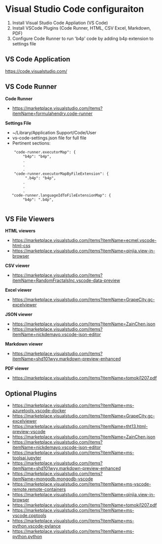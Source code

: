 # Visual Studio Code configuraiton

1. Install Visual Studio Code Appliation (VS Code)
2. Install VSCode Plugins (Code Runner, HTML, CSV Excel, Markdown, PDF)
3. Configure Code Runner to run 'b4p' code by adding b4p extension to settings file

## VS Code Application
https://code.visualstudio.com/



## VS Code Runner

__Code Runner__
* https://marketplace.visualstudio.com/items?itemName=formulahendry.code-runner

__Settings File__
*  ~/Library/Application Support/Code/User
* vs-code-settings.json file for full file
* Pertinent sections:


``` text
    "code-runner.executorMap": {
        "b4p": "b4p",
        .
        .
        .
    "code-runner.executorMapByFileExtension": {
         ".b4p": "b4p",
        .
        .
        .
   "code-runner.languageIdToFileExtensionMap": {
        "b4p": ".b4p",
         
```

## VS File Viewers
__HTML viewers__
* https://marketplace.visualstudio.com/items?itemName=ecmel.vscode-html-css
* https://marketplace.visualstudio.com/items?itemName=qinjia.view-in-browser

__CSV viewer__
* https://marketplace.visualstudio.com/items?itemName=RandomFractalsInc.vscode-data-preview

__Excel viewer__
* https://marketplace.visualstudio.com/items?itemName=GrapeCity.gc-excelviewer

__JSON viewer__
* https://marketplace.visualstudio.com/items?itemName=ZainChen.json
* https://marketplace.visualstudio.com/items?itemName=nickdemayo.vscode-json-editor

__Markdown viewer__
* https://marketplace.visualstudio.com/items?itemName=shd101wyy.markdown-preview-enhanced

__PDF viewer__
* https://marketplace.visualstudio.com/items?itemName=tomoki1207.pdf


## Optional Plugins
* https://marketplace.visualstudio.com/items?itemName=ms-azuretools.vscode-docker
* https://marketplace.visualstudio.com/items?itemName=GrapeCity.gc-excelviewer
* https://marketplace.visualstudio.com/items?itemName=tht13.html-preview-vscode
* https://marketplace.visualstudio.com/items?itemName=ZainChen.json
* https://marketplace.visualstudio.com/items?itemName=nickdemayo.vscode-json-editor
* https://marketplace.visualstudio.com/items?itemName=ms-toolsai.jupyter
* https://marketplace.visualstudio.com/items?itemName=shd101wyy.markdown-preview-enhanced
* https://marketplace.visualstudio.com/items?itemName=mongodb.mongodb-vscode
* https://marketplace.visualstudio.com/items?itemName=ms-vscode-remote.remote-containers
* https://marketplace.visualstudio.com/items?itemName=qinjia.view-in-browser
* https://marketplace.visualstudio.com/items?itemName=tomoki1207.pdf
* https://marketplace.visualstudio.com/items?itemName=ms-vscode.cpptools
* https://marketplace.visualstudio.com/items?itemName=ms-python.vscode-pylance
* https://marketplace.visualstudio.com/items?itemName=ms-python.python

